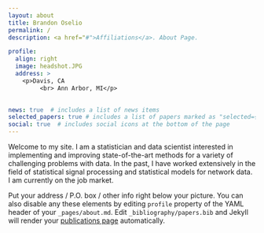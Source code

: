 ```yaml
---
layout: about
title: Brandon Oselio
permalink: /
description: <a href="#">Affiliations</a>. About Page.

profile:
  align: right
  image: headshot.JPG
  address: >
    <p>Davis, CA
    	 <br> Ann Arbor, MI</p>
    

news: true  # includes a list of news items
selected_papers: true # includes a list of papers marked as "selected={true}"
social: true  # includes social icons at the bottom of the page
---
```


Welcome to my site. I am a statistician and data scientist interested in implementing and improving state-of-the-art methods for a variety of challenging problems with data. In the past, I have worked extensively in the field of statistical signal processing and statistical models for network data. I am currently on the job market.

Put your address / P.O. box / other info right below your picture. You can also disable any these elements by editing `profile` property of the YAML header of your `_pages/about.md`. Edit `_bibliography/papers.bib` and Jekyll will render your [publications page](/al-folio/publications/) automatically.
